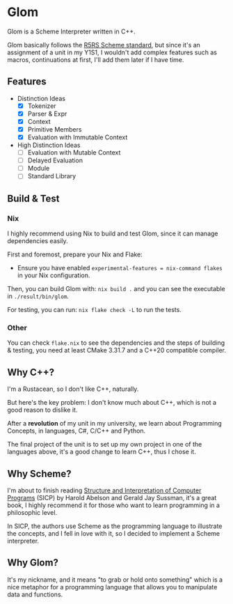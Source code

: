 # Glom

Glom is a Scheme Interpreter written in C++.

Glom basically follows the [R5RS Scheme standard](https://docs.racket-lang.org/r5rs/r5rs-std/index.html), but since it's an assignment of a unit in my Y1S1, I wouldn't add complex features such as macros, continuations at first, I'll add them later if I have time.

## Features
- Distinction Ideas
  - [x] Tokenizer
  - [x] Parser & Expr
  - [x] Context
  - [x] Primitive Members
  - [x] Evaluation with Immutable Context
- High Distinction Ideas
  - [ ] Evaluation with Mutable Context
  - [ ] Delayed Evaluation
  - [ ] Module
  - [ ] Standard Library

## Build & Test

### Nix

I highly recommend using Nix to build and test Glom, since it can manage dependencies easily.

First and foremost, prepare your Nix and Flake:

- Ensure you have enabled `experimental-features = nix-command flakes` in your Nix configuration.

Then, you can build Glom with: `nix build .` and you can see the executable in `./result/bin/glom`.

For testing, you can run: `nix flake check -L` to run the tests.

### Other

You can check `flake.nix` to see the dependencies and the steps of building & testing, you need at least CMake 3.31.7 and a C++20 compatible compiler.

## Why C++?

I'm a Rustacean, so I don't like C++, naturally.

But here's the key problem: I don't know much about C++, which is not a good reason to dislike it.

After a **revolution** of my unit in my university, we learn about Programming Concepts, in languages, C#, C/C++ and Python.

The final project of the unit is to set up my own project in one of the languages above, it's a good change to learn C++, thus I chose it.

## Why Scheme?

I'm about to finish reading [Structure and Interpretation of Computer Programs](https://web.mit.edu/6.001/6.037/sicp.pdf) (SICP) by Harold Abelson and Gerald Jay Sussman, it's a great book, I highly recommend it for those who want to learn programming in a philosophic level.

In SICP, the authors use Scheme as the programming language to illustrate the concepts, and I fell in love with it, so I decided to implement a Scheme interpreter.

## Why Glom?

It's my nickname, and it means "to grab or hold onto something" which is a nice metaphor for a programming language that allows you to manipulate data and functions.